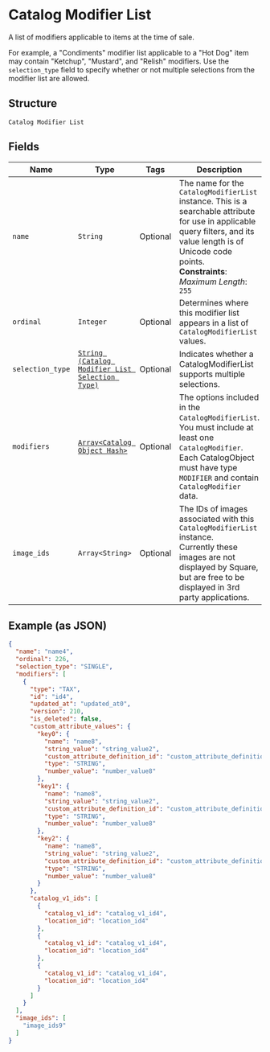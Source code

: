 
# Catalog Modifier List

A list of modifiers applicable to items at the time of sale.

For example, a "Condiments" modifier list applicable to a "Hot Dog" item
may contain "Ketchup", "Mustard", and "Relish" modifiers.
Use the `selection_type` field to specify whether or not multiple selections from
the modifier list are allowed.

## Structure

`Catalog Modifier List`

## Fields

| Name | Type | Tags | Description |
|  --- | --- | --- | --- |
| `name` | `String` | Optional | The name for the `CatalogModifierList` instance. This is a searchable attribute for use in applicable query filters, and its value length is of Unicode code points.<br>**Constraints**: *Maximum Length*: `255` |
| `ordinal` | `Integer` | Optional | Determines where this modifier list appears in a list of `CatalogModifierList` values. |
| `selection_type` | [`String (Catalog Modifier List Selection Type)`](../../doc/models/catalog-modifier-list-selection-type.md) | Optional | Indicates whether a CatalogModifierList supports multiple selections. |
| `modifiers` | [`Array<Catalog Object Hash>`](../../doc/models/catalog-object.md) | Optional | The options included in the `CatalogModifierList`.<br>You must include at least one `CatalogModifier`.<br>Each CatalogObject must have type `MODIFIER` and contain<br>`CatalogModifier` data. |
| `image_ids` | `Array<String>` | Optional | The IDs of images associated with this `CatalogModifierList` instance.<br>Currently these images are not displayed by Square, but are free to be displayed in 3rd party applications. |

## Example (as JSON)

```json
{
  "name": "name4",
  "ordinal": 226,
  "selection_type": "SINGLE",
  "modifiers": [
    {
      "type": "TAX",
      "id": "id4",
      "updated_at": "updated_at0",
      "version": 210,
      "is_deleted": false,
      "custom_attribute_values": {
        "key0": {
          "name": "name8",
          "string_value": "string_value2",
          "custom_attribute_definition_id": "custom_attribute_definition_id4",
          "type": "STRING",
          "number_value": "number_value8"
        },
        "key1": {
          "name": "name8",
          "string_value": "string_value2",
          "custom_attribute_definition_id": "custom_attribute_definition_id4",
          "type": "STRING",
          "number_value": "number_value8"
        },
        "key2": {
          "name": "name8",
          "string_value": "string_value2",
          "custom_attribute_definition_id": "custom_attribute_definition_id4",
          "type": "STRING",
          "number_value": "number_value8"
        }
      },
      "catalog_v1_ids": [
        {
          "catalog_v1_id": "catalog_v1_id4",
          "location_id": "location_id4"
        },
        {
          "catalog_v1_id": "catalog_v1_id4",
          "location_id": "location_id4"
        },
        {
          "catalog_v1_id": "catalog_v1_id4",
          "location_id": "location_id4"
        }
      ]
    }
  ],
  "image_ids": [
    "image_ids9"
  ]
}
```

